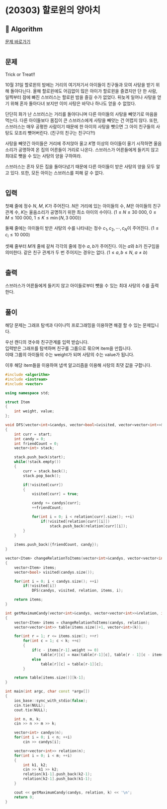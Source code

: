 # (20303) 할로윈의 양아치
## :100: Algorithm
[문제 바로가기](https://www.acmicpc.net/problem/20303)
#
## 문제
Trick or Treat!!

10월 31일 할로윈의 밤에는 거리의 여기저기서 아이들이 친구들과 모여 사탕을 받기 위해 돌아다닌다. 올해 할로윈에도 어김없이 많은 아이가 할로윈을 즐겼지만 단 한 사람, 일찍부터 잠에 빠진 스브러스는 할로윈 밤을 즐길 수가 없었다. 뒤늦게 일어나 사탕을 얻기 위해 혼자 돌아다녀 보지만 이미 사탕은 바닥나 하나도 얻을 수 없었다.

단단히 화가 난 스브러스는 거리를 돌아다니며 다른 아이들의 사탕을 빼앗기로 마음을 먹는다. 다른 아이들보다 몸집이 큰 스브러스에게 사탕을 빼앗는 건 어렵지 않다. 또한, 스브러스는 매우 공평한 사람이기 때문에 한 아이의 사탕을 뺏으면 그 아이 친구들의 사탕도 모조리 뺏어버린다. (친구의 친구는 친구다?!)

사탕을 빼앗긴 아이들은 거리에 주저앉아 울고 $K$명 이상의 아이들이 울기 시작하면 울음소리가 공명하여 온 집의 어른들이 거리로 나온다. 스브러스가 어른들에게 들키지 않고 최대로 뺏을 수 있는 사탕의 양을 구하여라.

스브러스는 혼자 모든 집을 돌아다녔기 때문에 다른 아이들이 받은 사탕의 양을 모두 알고 있다. 또한, 모든 아이는 스브러스를 피해 갈 수 없다.
#
## 입력
첫째 줄에 정수 $N$, $M$, $K$가 주어진다. $N$은 거리에 있는 아이들의 수, $M$은 아이들의 친구 관계 수, $K$는 울음소리가 공명하기 위한 최소 아이의 수이다. ($1 \leq N \leq 30\ 000$, $0 \leq M \leq 100\ 000$, $1 \leq K \leq \min\left\{N, 3\ 000\right\}$)

둘째 줄에는 아이들이 받은 사탕의 수를 나타내는 정수 $c_1, c_2, \cdots, c_N$이 주어진다. ($1 \leq c_i \leq 10\ 000$)

셋째 줄부터 $M$개 줄에 갈쳐 각각의 줄에 정수 $a$, $b$가 주어진다. 이는 $a$와 $b$가 친구임을 의미한다. 같은 친구 관계가 두 번 주어지는 경우는 없다. ($1 \leq a, b \leq N$, $a \neq b$)
#
## 출력
스브러스가 어른들에게 들키지 않고 아이들로부터 뺏을 수 있는 최대 사탕의 수를 출력한다.
#
## 풀이
해당 문제는 그래프 탐색과 다이나믹 프로그래밍을 이용하면 해결 할 수 있는 문제입니다.  

우선 캔디의 갯수와 친구관계를 입력 받습니다.  
입력받은 그래프를 탐색하며 친구를 그룹으로 묶으며 item을 만듭니다.  
이때 그룹의 아이들의 수는 weight가 되며 사탕의 수는 value가 됩니다.  

이후 해당 item들을 이용하여 냅색 알고리즘을 이용해 사탕의 최댓 값을 구합니다.  

```cpp
#include <algorithm>
#include <iostream>
#include <vector>

using namespace std;

struct Item
{
    int weight, value;
};

void DFS(vector<int>&candys, vector<bool>&visited, vector<vector<int>>&relation, vector<Item>&items, int start)
{
    int curr = start;
    int candy = 0;
    int friendCount = 0;
    vector<int> stack;

    stack.push_back(start);
    while(!stack.empty())
    {
        curr = stack.back();
        stack.pop_back();

        if(!visited[curr])
        {
            visited[curr] = true;

            candy += candys[curr];
            ++friendCount;

            for(int i = 0; i < relation[curr].size(); ++i)
                if(!visited[relation[curr][i]])
                    stack.push_back(relation[curr][i]);
        }
    }
    
    items.push_back({friendCount, candy});
}

vector<Item> changeRelationToItems(vector<int>&candys, vector<vector<int>>&relation)
{
    vector<Item> items;
    vector<bool> visited(candys.size());

    for(int i = 0; i < candys.size(); ++i)
        if(!visited[i])
            DFS(candys, visited, relation, items, i);

    return items;
}

int getMaximumCandy(vector<int>&candys, vector<vector<int>>&relation, int k)
{
    vector<Item> items = changeRelationToItems(candys, relation);
    vector<vector<int>> table(items.size()+1, vector<int>(k));

    for(int r = 1; r <= items.size(); ++r)
        for(int c = 1; c < k; ++c)
        {
            if(c - items[r-1].weight >= 0)
                table[r][c] = max(table[r-1][c], table[r - 1][c - items[r-1].weight] + items[r-1].value);
            else
                table[r][c] = table[r-1][c];
        }

    return table[items.size()][k-1];
}

int main(int argc, char const *argv[])
{
    ios_base::sync_with_stdio(false);
    cin.tie(NULL);
    cout.tie(NULL);

    int n, m, k;
    cin >> n >> m >> k;

    vector<int> candys(n);
    for(int i = 0; i < n; ++i)
        cin >> candys[i];

    vector<vector<int>> relation(n);
    for(int i = 0; i < m; ++i)
    {
        int k1, k2;
        cin >> k1 >> k2;
        relation[k1-1].push_back(k2-1);
        relation[k2-1].push_back(k1-1);
    }

    cout << getMaximumCandy(candys, relation, k) << '\n';
    return 0;
}
```